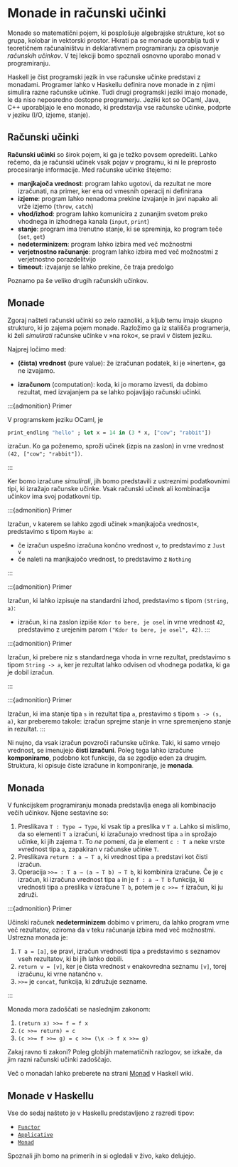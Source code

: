 # Monade in računski učinki

Monade so matematični pojem, ki posplošuje algebrajske strukture, kot so grupa, kolobar in vektorski prostor. Hkrati pa se monade uporablja tudi v teoretičnem računalništvu in deklarativnem programiranju za opisovanje *računskih učinkov*. V tej lekciji bomo spoznali osnovno uporabo monad v programiranju.

Haskell je čist programski jezik in vse računske učinke predstavi z monadami. Programer lahko v Haskellu definira nove monade in z njimi simulira razne računske učinke. Tudi drugi programski jeziki imajo monade, le da niso neposredno dostopne programerju. Jeziki kot so OCaml, Java, C++ uporabljajo le eno monado, ki predstavlja vse računske učinke, podprte v jeziku (I/O, izjeme, stanje).

## Računski učinki

**Računski učinki** so širok pojem, ki ga je težko povsem opredeliti. Lahko rečemo, da je računski učinek vsak pojav v programu, ki ni le preprosto procesiranje informacije. Med računske učinke štejemo:

* **manjkajoča vrednost**: program lahko ugotovi, da rezultat ne more izračunati, na primer, ker ena od vmesnih operacij ni definirana
* **izjeme**: program lahko nenadoma prekine izvajanje in javi napako ali vrže izjemo (`throw`, `catch`)
* **vhod/izhod**: program lahko komunicira z zunanjim svetom preko vhodnega in izhodnega kanala (`input`, `print`)
* **stanje**: program ima trenutno stanje, ki se spreminja, ko program teče (`set`, `get`)
* **nedeterminizem**: program lahko izbira med več možnostmi
* **verjetnostno računanje**: program lahko izbira med več možnostmi z verjetnostno porazdelitvijo
* **timeout**: izvajanje se lahko prekine, če traja predolgo

Poznamo pa še veliko drugih računskih učinkov.

## Monade

Zgoraj našteti računski učinki so zelo raznoliki, a kljub temu imajo skupno strukturo, ki jo zajema pojem monade. Razložimo ga iz stališča programerja, ki želi *simulirati* računske učinke v »na roko«, se pravi v čistem jeziku.

Najprej ločimo med:

* **(čista) vrednost** (pure value): že izračunan podatek, ki je »inerten«, ga ne izvajamo.

* **izračunom** (computation): koda, ki jo moramo izvesti, da dobimo rezultat, med izvajanjem pa se lahko pojavljajo računski učinki.

:::{admonition} Primer

V programskem jeziku OCaml, je

```ocaml
print_endling "hello" ; let x = 14 in (3 * x, ["cow"; "rabbit"])
```

izračun. Ko ga poženemo, sproži učinek (izpis na zaslon) in vrne vrednost `(42, ["cow"; "rabbit"])`.

:::

Ker bomo izračune *simulirali*, jih bomo predstavili z ustreznimi podatkovnimi tipi, ki izražajo računske učinke. Vsak računski učinek ali kombinacija učinkov ima svoj podatkovni tip.


:::{admonition} Primer

Izračun, v katerem se lahko zgodi učinek »manjkajoča vrednost«, predstavimo s tipom `Maybe a`:

* če izračun uspešno izračuna končno vrednost `v`, to predstavimo z `Just v`
* če naleti na manjkajočo vrednost, to predstavimo z `Nothing`

:::

:::{admonition} Primer

Izračun, ki lahko izpisuje na standardni izhod, predstavimo s tipom `(String, a)`:

* izračun, ki na zaslon izpiše `Kdor to bere, je osel` in vrne vrednost `42`, predstavimo
  z urejenim parom `("Kdor to bere, je osel", 42)`.
:::

:::{admonition} Primer

Izračun, ki prebere niz s standardnega vhoda in vrne rezultat, predstavimo s tipom `String -> a`, ker je rezultat lahko
odvisen od vhodnega podatka, ki ga je dobil izračun.

:::

:::{admonition} Primer

Izračun, ki ima stanje tipa `s` in rezultat tipa `a`, prestavimo s tipom `s -> (s, a)`, kar preberemo takole: izračun sprejme stanje in vrne spremenjeno stanje in rezultat.
:::

Ni nujno, da vsak izračun povzroči računske učinke. Taki, ki samo vrnejo vrednost, se imenujejo **čisti izračuni**.
Poleg tega lahko izračune **komponiramo**, podobno kot funkcije, da se zgodijo eden za drugim. Struktura, ki opisuje čiste izračune in komponiranje, je **monada**.

## Monada

V funkcijskem programiranju monada predstavlja enega ali kombinacijo večih učinkov. Njene sestavine so:

1. Preslikava `T : Type → Type`, ki vsak tip `a` preslika v `T a`. Lahko si mislimo, da so elementi `T a` izračuni, ki
   izračunajo vrednost tipa `a` in sprožajo učinke, ki jih zajema `T`. To *ne* pomeni, da je element `c : T a` neke
   vrste »vrednost tipa `a`, zapakiran v računske učinke `T`.
2. Preslikava `return : a → T a`, ki vrednost tipa `a` predstavi kot čisti izračun.
3. Operacija `>>= : T a → (a → T b) → T b`, ki kombinira izračune. Če je `c` izračun, ki izračuna vrednost tipa `a` in
   je `f : a → T b` funkcija, ki vrednosti tipa `a` preslika v izračune `T b`, potem je `c >>= f` izračun, ki ju združi.

:::{admonition} Primer

Učinski računek **nedeterminizem** dobimo v primeru, da lahko program vrne več rezultatov, oziroma da v teku računanja izbira med več možnostmi. Ustrezna monada je:

1. `T a = [a]`, se pravi, izračun vrednosti tipa `a` predstavimo s seznamov vseh rezultatov, ki bi jih lahko dobili.
2. `return v = [v]`, ker je čista vrednost `v` enakovredna seznamu `[v]`, torej izračunu, ki vrne natančno `v`.
3. `>>=` je `concat`, funkcija, ki združuje sezname.

:::

Monada mora zadoščati se naslednjim zakonom:

1. `(return x) >>= f = f x`
2. `(c >>= return) = c`
3. `(c >>= f >>= g) = c >>= (\x -> f x >>= g)`

Zakaj ravno ti zakoni? Poleg globljih matematičnih razlogov, se izkaže, da jim razni računski učinki zadoščajo.

Več o monadah lahko preberete na strani [Monad](https://wiki.haskell.org/Monad) v Haskell wiki.

## Monade v Haskellu

Vse do sedaj našteto je v Haskellu predstavljeno z razredi tipov:

* [`Functor`](https://hackage.haskell.org/package/base-4.14.0.0/docs/Data-Functor.html)
* [`Applicative`](https://hackage.haskell.org/package/base-4.14.0.0/docs/Control-Applicative.html)
* [`Monad`](https://hackage.haskell.org/package/base-4.12.0.0/docs/Control-Monad.html)

Spoznali jih bomo na primerih in si ogledali v živo, kako delujejo.
